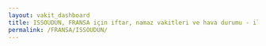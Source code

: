 ```yaml
---
layout: vakit_dashboard
title: ISSOUDUN, FRANSA için iftar, namaz vakitleri ve hava durumu - ilçe/eyalet seç
permalink: /FRANSA/ISSOUDUN/
---
```


<script type="text/javascript">
  var GLOBAL_COUNTRY = 'FRANSA';
  var GLOBAL_CITY = 'ISSOUDUN';
  var GLOBAL_STATE = '';
  var lat = 72;
  var lon = 21;
</script>
